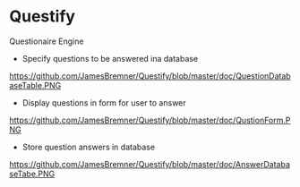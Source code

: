 # Questify
Questionaire Engine

 * Specify questions to be answered ina database
 
 https://github.com/JamesBremner/Questify/blob/master/doc/QuestionDatabaseTable.PNG
 
 * Display questions in form for user to answer
 
 https://github.com/JamesBremner/Questify/blob/master/doc/QustionForm.PNG
 
 * Store question answers in database
 
https://github.com/JamesBremner/Questify/blob/master/doc/AnswerDatabaseTabe.PNG
